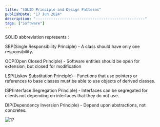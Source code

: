 ```yaml
---
title: "SOLID Principle and Design Patterns"
publishDate: "17 Jun 2024"
description: "--------------------------------------------------"
tags: ["Software"]
---
```


SOLID abbreviation represents :

SRP(Single Responsibility Principle) - A class should have only one responsibility.

OCP(Open Closed Principle) - Software entities should be open for extension, but closed for modification

LSP(Liskov Substitution Principle) - Functions that use pointers or references to base classes must be able to use objects of derived classes.

ISP(Interface Segregation Principle) - Interfaces can be segregated for clients not depending on interfaces that they do not use.

DIP(Dependency Inversion Principle) - Depend upon abstractions, not concretes.

![17](@/assets/17.jpeg)